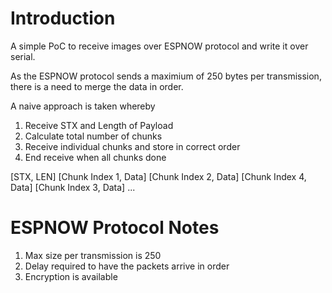 # Introduction

A simple PoC to receive images over ESPNOW protocol and write it over serial.

As the ESPNOW protocol sends a maximium of 250 bytes per transmission, there is a need to merge the data in order.

A naive approach is taken whereby

1. Receive STX and Length of Payload
2. Calculate total number of chunks
3. Receive individual chunks and store in correct order
4. End receive when all chunks done

[STX, LEN]
[Chunk Index 1, Data]
[Chunk Index 2, Data]
[Chunk Index 4, Data]
[Chunk Index 3, Data]
...

# ESPNOW Protocol Notes

1. Max size per transmission is 250
2. Delay required to have the packets arrive in order
3. Encryption is available

